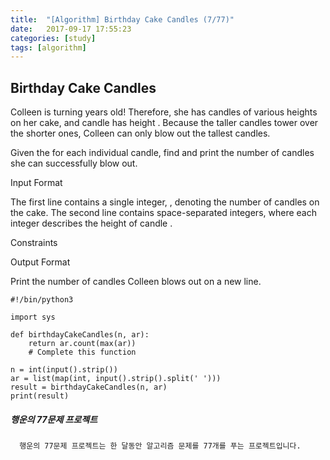 ```yaml
---
title:  "[Algorithm] Birthday Cake Candles (7/77)"
date:   2017-09-17 17:55:23
categories: [study]
tags: [algorithm]
---
```

## Birthday Cake Candles
Colleen is turning  years old! Therefore, she has  candles of various heights on her cake, and candle  has height . Because the taller candles tower over the shorter ones, Colleen can only blow out the tallest candles.

Given the  for each individual candle, find and print the number of candles she can successfully blow out.

Input Format

The first line contains a single integer, , denoting the number of candles on the cake.
The second line contains  space-separated integers, where each integer  describes the height of candle .

Constraints

Output Format

Print the number of candles Colleen blows out on a new line.

```
#!/bin/python3

import sys

def birthdayCakeCandles(n, ar):
    return ar.count(max(ar))
    # Complete this function

n = int(input().strip())
ar = list(map(int, input().strip().split(' ')))
result = birthdayCakeCandles(n, ar)
print(result)
```

##### 행운의 77문제 프로젝트
```
  행운의 77문제 프로젝트는 한 달동안 알고리즘 문제를 77개를 푸는 프로젝트입니다.
```
